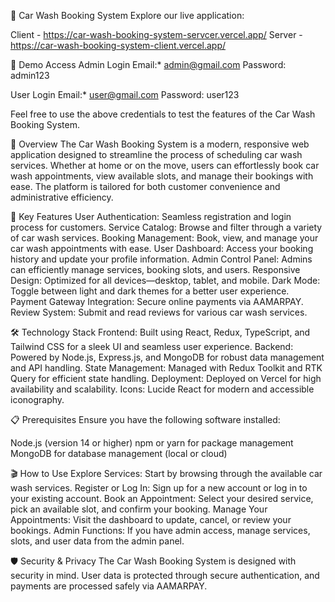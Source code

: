 🚗 Car Wash Booking System
Explore our live application:

Client -  https://car-wash-booking-system-servcer.vercel.app/
Server -  https://car-wash-booking-system-client.vercel.app/

🚀 Demo Access
Admin Login
Email:* admin@gmail.com
Password: admin123

User Login
Email:* user@gmail.com
Password: user123

Feel free to use the above credentials to test the features of the Car Wash Booking System.

🌟 Overview
The Car Wash Booking System is a modern, responsive web application designed to streamline the process of scheduling car wash services. Whether at home or on the move, users can effortlessly book car wash appointments, view available slots, and manage their bookings with ease. The platform is tailored for both customer convenience and administrative efficiency.

🚀 Key Features
User Authentication: Seamless registration and login process for customers.
Service Catalog: Browse and filter through a variety of car wash services.
Booking Management: Book, view, and manage your car wash appointments with ease.
User Dashboard: Access your booking history and update your profile information.
Admin Control Panel: Admins can efficiently manage services, booking slots, and users.
Responsive Design: Optimized for all devices—desktop, tablet, and mobile.
Dark Mode: Toggle between light and dark themes for a better user experience.
Payment Gateway Integration: Secure online payments via AAMARPAY.
Review System: Submit and read reviews for various car wash services.

🛠️ Technology Stack
Frontend: Built using React, Redux, TypeScript, and Tailwind CSS for a sleek UI and seamless user experience.
Backend: Powered by Node.js, Express.js, and MongoDB for robust data management and API handling.
State Management: Managed with Redux Toolkit and RTK Query for efficient state handling.
Deployment: Deployed on Vercel for high availability and scalability.
Icons: Lucide React for modern and accessible iconography.

📋 Prerequisites
Ensure you have the following software installed:

Node.js (version 14 or higher)
npm or yarn for package management
MongoDB for database management (local or cloud)


🎬 How to Use
Explore Services: Start by browsing through the available car wash services.
Register or Log In: Sign up for a new account or log in to your existing account.
Book an Appointment: Select your desired service, pick an available slot, and confirm your booking.
Manage Your Appointments: Visit the dashboard to update, cancel, or review your bookings.
Admin Functions: If you have admin access, manage services, slots, and user data from the admin panel.

🛡️ Security & Privacy
The Car Wash Booking System is designed with security in mind. User data is protected through secure authentication, and payments are processed safely via AAMARPAY.
